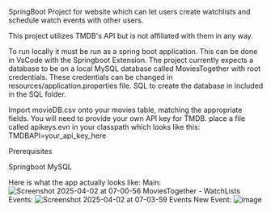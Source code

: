 SpringBoot Project for website which can let users create watchlists and schedule watch events with other users.

This project utilizes TMDB's API but is not affiliated with them in any way.

To run locally it must be run as a spring boot application. This can be done in VsCode with the Springboot Extension. 
The project currently expects a database to be on a local MySQL database called MoviesTogether with root credentials. These credentials can be changed in resources/application.properties file.
SQL to create the database in included in the SQL folder.

Import movieDB.csv onto your movies table, matching the appropriate fields.
You will need to provide your own API key for TMDB.
place a file called apikeys.evn in your classpath which looks like this:
TMDBAPI=your_api_key_here

Prerequisites

Springboot
MySQL

Here is what the app actually looks like:
Main:
![Screenshot 2025-04-02 at 07-00-56 MoviesTogether - WatchLists](https://github.com/user-attachments/assets/a48b4138-52d7-43d7-8e85-b264209c8ddb)
Events:
![Screenshot 2025-04-02 at 07-03-59 Events](https://github.com/user-attachments/assets/f76ea822-1641-4240-86c4-e31846a12103)
New Event:
![image](https://github.com/user-attachments/assets/ea890ed8-d1c4-4bd9-9f1e-c65d11bd6f92)
